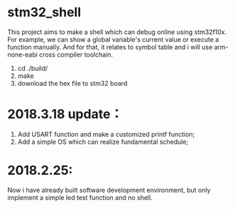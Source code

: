# stm32_shell
This project aims to make a shell which can debug online using stm32f10x. For example, we can show a global variable's current value 
or execute a function manually. And for that, it relates to symbol table and i will use arm-none-eabi cross compiler toolchain.

1. cd ./build/ 
2. make 
3. download the hex file to stm32 board

# 2018.3.18 update：
1. Add USART function and make a customized printf function;
2. Add a simple OS which can realize fundamental schedule;
   
# 2018.2.25:
  Now i have already built software development environment, but only implement a simple led test function and no shell.
  

